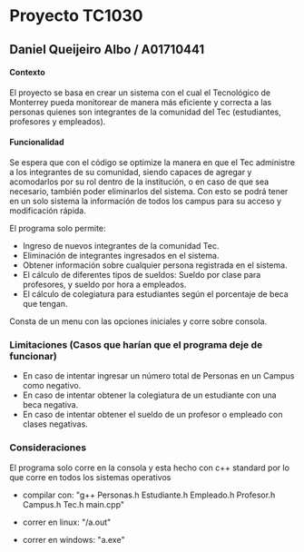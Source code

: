 # Proyecto TC1030 
## Daniel Queijeiro Albo / A01710441

#### Contexto
El proyecto se basa en crear un sistema con el cual el Tecnológico de Monterrey pueda monitorear de manera más eficiente y correcta a las personas quienes son integrantes de la comunidad del Tec (estudiantes, profesores y empleados).

#### Funcionalidad
Se espera que con el código se optimize la manera en que el Tec administre a los integrantes de su comunidad, siendo capaces de agregar y acomodarlos por su rol dentro de la institución, o en caso de que sea necesario, también poder eliminarlos del sistema. Con esto se podrá tener en un solo sistema la información de todos los campus para su acceso y modificación rápida.

El programa solo permite:
- Ingreso de nuevos integrantes de la comunidad Tec.
- Eliminación de integrantes ingresados en el sistema.
- Obtener información sobre cualquier persona registrada en el sistema. 
- El cálculo de diferentes tipos de sueldos: Sueldo por clase para profesores, y sueldo por hora a empleados.
- El cálculo de colegiatura para estudiantes según el porcentaje de beca que tengan.

Consta de un menu con las opciones iniciales y corre sobre consola.

### Limitaciones (Casos que harían que el programa deje de funcionar)
- En caso de intentar ingresar un número total de Personas en un Campus como negativo.
- En caso de intentar obtener la colegiatura de un estudiante con una beca negativa.
- En caso de intentar obtener el sueldo de un profesor o empleado con clases negativas.

### Consideraciones
El programa solo corre en la consola y esta hecho con c++ standard por lo que corre en todos los sistemas operativos

- compilar con: "g++ Personas.h Estudiante.h Empleado.h Profesor.h Campus.h Tec.h main.cpp"

- correr en linux: "/a.out"

- correr en windows: "a.exe"

